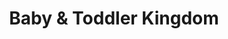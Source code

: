 ---
title: "Baby & Toddler Kingdom"
url: /bishop-auckland/baby-und-toddler-kingdom/
shop: Babysachen
---